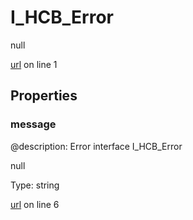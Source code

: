 # I_HCB_Error

null 

[url](https://github.com/devramsean0/hcb.js/blob/58eb626/src/api_schemas/error.ts#L1) on line 1  

## Properties
### message
@description: Error interface
 I_HCB_Error 

null 

Type: string  

[url](https://github.com/devramsean0/hcb.js/blob/58eb626/src/api_schemas/error.ts#L6) on line 6  
